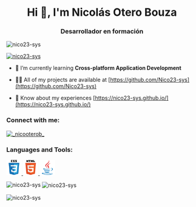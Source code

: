 <h1 align="center">Hi 👋, I'm Nicolás Otero Bouza</h1>
<h3 align="center">Desarrollador en formación</h3>

<p align="left"> <img src="https://komarev.com/ghpvc/?username=nico23-sys&label=Profile%20views&color=0e75b6&style=flat" alt="nico23-sys" /> </p>

<p align="left"> <a href="https://github.com/ryo-ma/github-profile-trophy"><img src="https://github-profile-trophy.vercel.app/?username=nico23-sys" alt="nico23-sys" /></a> </p>

- 🌱 I’m currently learning **Cross-platform Application Development**

- 👨‍💻 All of my projects are available at [https://github.com/Nico23-sys](https://github.com/Nico23-sys)

- 📄 Know about my experiences [https://nico23-sys.github.io/](https://nico23-sys.github.io/)

<h3 align="left">Connect with me:</h3>
<p align="left">
<a href="https://instagram.com/_nicooterob_" target="blank"><img align="center" src="https://raw.githubusercontent.com/rahuldkjain/github-profile-readme-generator/master/src/images/icons/Social/instagram.svg" alt="_nicooterob_" height="30" width="40" /></a>
</p>

<h3 align="left">Languages and Tools:</h3>
<p align="left"> <a href="https://www.w3schools.com/css/" target="_blank" rel="noreferrer"> <img src="https://raw.githubusercontent.com/devicons/devicon/master/icons/css3/css3-original-wordmark.svg" alt="css3" width="40" height="40"/> </a> <a href="https://www.w3.org/html/" target="_blank" rel="noreferrer"> <img src="https://raw.githubusercontent.com/devicons/devicon/master/icons/html5/html5-original-wordmark.svg" alt="html5" width="40" height="40"/> </a> <a href="https://www.java.com" target="_blank" rel="noreferrer"> <img src="https://raw.githubusercontent.com/devicons/devicon/master/icons/java/java-original.svg" alt="java" width="40" height="40"/> </a> </p>

<p><img align="left" src="https://github-readme-stats.vercel.app/api/top-langs?username=nico23-sys&show_icons=true&locale=en&layout=compact" alt="nico23-sys" /></p>

<p>&nbsp;<img align="center" src="https://github-readme-stats.vercel.app/api?username=nico23-sys&show_icons=true&locale=en" alt="nico23-sys" /></p>

<p><img align="center" src="https://github-readme-streak-stats.herokuapp.com/?user=nico23-sys&" alt="nico23-sys" /></p>

